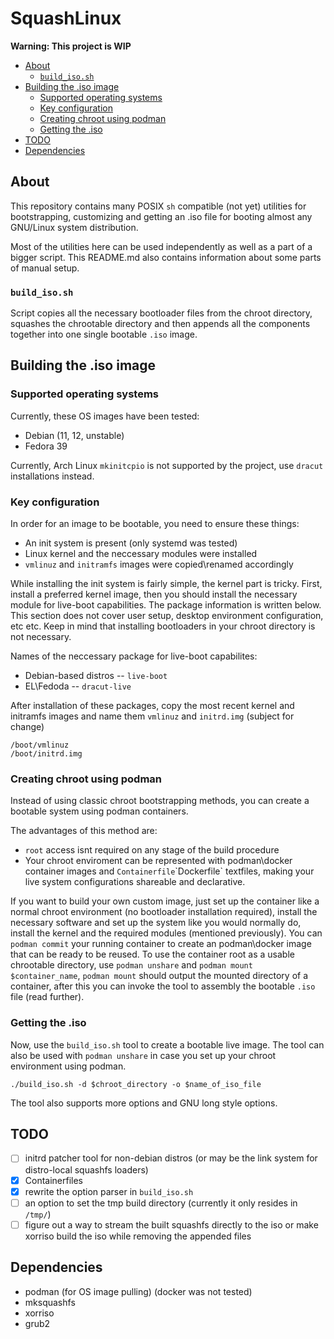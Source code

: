 # SquashLinux

**Warning: This project is WIP**

<!-- vim-markdown-toc GFM -->

* [About](#about)
    * [`build_iso.sh`](#build_isosh)
* [Building the .iso image](#building-the-iso-image)
    * [Supported operating systems](#supported-operating-systems)
    * [Key configuration](#key-configuration)
    * [Creating chroot using podman](#creating-chroot-using-podman)
    * [Getting the .iso](#getting-the-iso)
* [TODO](#todo)
* [Dependencies](#dependencies)

<!-- vim-markdown-toc -->

## About
This repository contains many POSIX `sh` compatible (not yet) utilities for bootstrapping, customizing and getting an .iso file for booting almost any GNU/Linux system distribution.

Most of the utilities here can be used independently as well as a part of a bigger script. This README.md also contains information about some parts of manual setup.

### `build_iso.sh`
Script copies all the necessary bootloader files from the chroot directory, squashes the chrootable directory and then appends all the components together into one single bootable `.iso` image.

## Building the .iso image

### Supported operating systems
Currently, these OS images have been tested:
+ Debian (11, 12, unstable)
+ Fedora 39

Currently, Arch Linux `mkinitcpio` is not supported by the project, use `dracut` installations instead.

### Key configuration
In order for an image to be bootable, you need to ensure these things:
+ An init system is present (only systemd was tested)
+ Linux kernel and the neccessary modules were installed
+ `vmlinuz` and `initramfs` images were copied\renamed accordingly

While installing the init system is fairly simple, the kernel part is tricky. First, install a preferred kernel image, then you should install the necessary module for live-boot capabilities. The package information is written below. This section does not cover user setup, desktop environment configuration, etc etc. Keep in mind that installing bootloaders in your chroot directory is not necessary.

Names of the neccessary package for live-boot capabilites:
+ Debian-based distros -- `live-boot`
+ EL\Fedoda -- `dracut-live`

After installation of these packages, copy the most recent kernel and initramfs images and name them `vmlinuz` and `initrd.img` (subject for change)

``` 
/boot/vmlinuz
/boot/initrd.img
```

### Creating chroot using podman
Instead of using classic chroot bootstrapping methods, you can create a bootable system using podman containers. <!-- Generic pre-configured images should be stored in `Containerfiles` directory of this repository. -->

The advantages of this method are:
+ `root` access isnt required on any stage of the build procedure
+ Your chroot enviroment can be represented with podman\docker container images and `Containerfile`\`Dockerfile` textfiles, making your live system configurations shareable and declarative.

If you want to build your own custom image, just set up the container like a normal chroot environment (no bootloader installation required), install the necessary software and set up the system like you would normally do, install the kernel and the required modules (mentioned previously). You can `podman commit` your running container to create an podman\docker image that can be ready to be reused. To use the container root as a usable chrootable directory, use `podman unshare` and `podman mount $container_name`, `podman mount` should output the mounted directory of a container, after this you can invoke the tool to assembly the bootable `.iso` file (read further).

### Getting the .iso
Now, use the `build_iso.sh` tool to create a bootable live image. The tool can also be used with `podman unshare` in case you set up your chroot environment using podman.
```
./build_iso.sh -d $chroot_directory -o $name_of_iso_file
```
The tool also supports more options and GNU long style options.

## TODO

- [ ] initrd patcher tool for non-debian distros (or may be the link system for distro-local squashfs loaders)
- [x] Containerfiles
- [x] rewrite the option parser in `build_iso.sh`
- [ ] an option to set the tmp build directory (currently it only resides in `/tmp/`)
- [ ] figure out a way to stream the built squashfs directly to the iso or make xorriso build the iso while removing the appended files

## Dependencies
+ podman (for OS image pulling) (docker was not tested)
+ mksquashfs
+ xorriso
+ grub2
